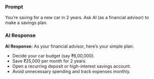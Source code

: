 ### Prompt
You’re saving for a new car in 2 years. Ask AI (as a financial advisor) to make a savings plan.

### AI Response
**AI Response:**
As your financial advisor, here’s your simple plan:
- Decide your car budget (say ₹6,00,000).
- Save ₹25,000 per month for 2 years.
- Open a recurring deposit or high-interest savings account.
- Avoid unnecessary spending and track expenses monthly.
